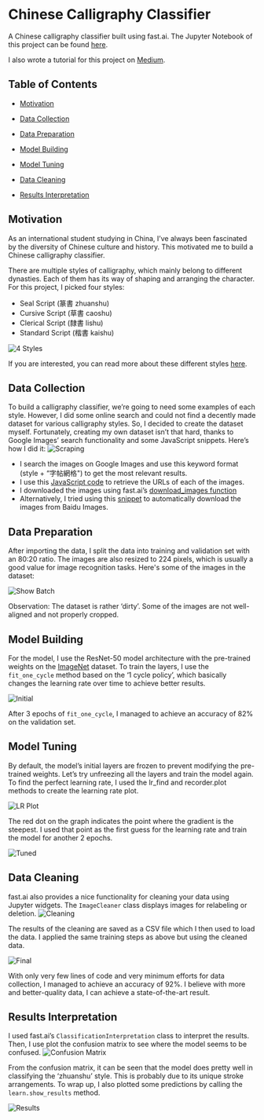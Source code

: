 # Chinese Calligraphy Classifier
A Chinese calligraphy classifier built using fast.ai. The Jupyter Notebook of this project can be found [here](https://github.com/richardcsuwandi/chinese-calligraphy-classifier/blob/master/Chinese%20Calligraphy%20Classifier.ipynb).

I also wrote a tutorial for this project on [Medium](https://towardsdatascience.com/i-taught-my-computer-to-classify-chinese-calligraphy-styles-4d0160478ce1). 

## Table of Contents
- [Motivation](https://github.com/richardcsuwandi/chinese-calligraphy-classifier#motivation)

- [Data Collection](https://github.com/richardcsuwandi/chinese-calligraphy-classifier#data-collection)

- [Data Preparation](https://github.com/richardcsuwandi/chinese-calligraphy-classifier#data-preparation)

- [Model Building](https://github.com/richardcsuwandi/chinese-calligraphy-classifier#model-building)

- [Model Tuning](https://github.com/richardcsuwandi/chinese-calligraphy-classifier#model-tuning)

- [Data Cleaning](https://github.com/richardcsuwandi/chinese-calligraphy-classifier#data-cleaning)

- [Results Interpretation](https://github.com/richardcsuwandi/chinese-calligraphy-classifier#results-interpretation)

## Motivation
As an international student studying in China, I’ve always been fascinated by the diversity of Chinese culture and history.
This motivated me to build a Chinese calligraphy classifier.

There are multiple styles of calligraphy, which mainly belong to different dynasties. Each of them has its way of shaping and arranging the character. 
For this project, I picked four styles:
- Seal Script (篆書 zhuanshu)
- Cursive Script (草書 caoshu)
- Clerical Script (隸書 lishu)
- Standard Script (楷書 kaishu)

![4 Styles](https://github.com/richardcsuwandi/chinese-calligraphy-classifier/blob/master/images/4_styles.jpg?raw=true)

If you are interested, you can read more about these different styles [here](https://en.wikipedia.org/wiki/Chinese_script_styles).

## Data Collection
To build a calligraphy classifier, we’re going to need some examples of each style. 
However, I did some online search and could not find a decently made dataset for various calligraphy styles. 
So, I decided to create the dataset myself. 
Fortunately, creating my own dataset isn’t that hard, thanks to Google Images’ search functionality and some JavaScript snippets. 
Here’s how I did it:
![Scraping](https://github.com/richardcsuwandi/chinese-calligraphy-classifier/blob/master/images/scraping.png?raw=true)

- I search the images on Google Images and use this keyword format (style + “字帖網格") to get the most relevant results.
- I use this [JavaScript code](https://gist.github.com/richardcsuwandi/ca7387d01407366b5b62d9b364e07765) to retrieve the URLs of each of the images.
- I downloaded the images using fast.ai’s [download_images function](https://gist.github.com/richardcsuwandi/88281f8a006290e947483b8a8103fca4) 
- Alternatively, I tried using this [snippet](https://gist.github.com/richardcsuwandi/f006b144801e2b5b2aef77ef3166d870) to automatically download the images from Baidu Images.

## Data Preparation
After importing the data, I split the data into training and validation set with an 80:20 ratio. 
The images are also resized to 224 pixels, which is usually a good value for image recognition tasks.
Here's some of the images in the dataset:

![Show Batch](https://github.com/richardcsuwandi/chinese-calligraphy-classifier/blob/master/images/show_img.png?raw=true)

Observation: The dataset is rather ‘dirty’. Some of the images are not well-aligned and not properly cropped.

## Model Building
For the model, I use the ResNet-50 model architecture with the pre-trained weights on the [ImageNet](http://www.image-net.org/) dataset.
To train the layers, I use the `fit_one_cycle` method based on the ‘1 cycle policy’, which basically changes the learning rate over time to achieve better results.

![Initial](https://github.com/richardcsuwandi/chinese-calligraphy-classifier/blob/master/images/initial.png?raw=true)

After 3 epochs of `fit_one_cycle`, I managed to achieve an accuracy of 82% on the validation set.

## Model Tuning
By default, the model’s initial layers are frozen to prevent modifying the pre-trained weights. 
Let’s try unfreezing all the layers and train the model again.
To find the perfect learning rate, I used the lr_find and recorder.plot methods to create the learning rate plot.

![LR Plot](https://github.com/richardcsuwandi/chinese-calligraphy-classifier/blob/master/images/lr_plot.png?raw=true)

The red dot on the graph indicates the point where the gradient is the steepest. 
I used that point as the first guess for the learning rate and train the model for another 2 epochs.

![Tuned](https://github.com/richardcsuwandi/chinese-calligraphy-classifier/blob/master/images/tuned.png?raw=true)

## Data Cleaning
fast.ai also provides a nice functionality for cleaning your data using Jupyter widgets. 
The `ImageCleaner` class displays images for relabeling or deletion.
![Cleaning](https://github.com/richardcsuwandi/chinese-calligraphy-classifier/blob/master/images/cleaning.png?raw=true)

The results of the cleaning are saved as a CSV file which I then used to load the data.
I applied the same training steps as above but using the cleaned data.

![Final](https://github.com/richardcsuwandi/chinese-calligraphy-classifier/blob/master/images/final.png?raw=true)

With only very few lines of code and very minimum efforts for data collection, I managed to achieve an accuracy of 92%. 
I believe with more and better-quality data, I can achieve a state-of-the-art result.

## Results Interpretation
I used fast.ai’s `ClassificationInterpretation` class to interpret the results.
Then, I use plot the confusion matrix to see where the model seems to be confused.
![Confusion Matrix](https://github.com/richardcsuwandi/chinese-calligraphy-classifier/blob/master/images/conf_mat.png?raw=true)

From the confusion matrix, it can be seen that the model does pretty well in classifying the ‘zhuanshu’ style. 
This is probably due to its unique stroke arrangements. 
To wrap up, I also plotted some predictions by calling the `learn.show_results` method.

![Results](https://github.com/richardcsuwandi/chinese-calligraphy-classifier/blob/master/images/res.png?raw=true)
